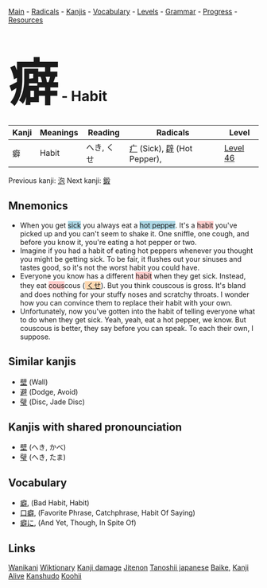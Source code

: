 <style> bigfont {font-size: 100px}</style>
[Main](../README.md) -
[Radicals](../radicals.md) -
[Kanjis](../kanjis.md) -
[Vocabulary](../vocabulary.md) -
[Levels](../levels.md) -
[Grammar](../grammar.md) - 
[Progress](../progress.md) -
[Resources](../resources.md)
# <bigfont> 癖</bigfont> - Habit 

| Kanji | Meanings | Reading | Radicals | Level |
| --- | --- | --- | --- | --- |
| 癖 | Habit | へき, くせ | [疒](../radicals/疒.md) (Sick), [辟](../radicals/辟.md) (Hot Pepper),  | [Level 46](../levels/wk_level46.md) |

Previous kanji: [泡](泡.md) Next kanji: [鍛](鍛.md) 

## Mnemonics
 * When you get <span style="background-color:#ADD8E6"> sick</span> you always eat a <span style="background-color:#ADD8E6"> hot pepper</span>. It's a <span style="background-color:#ffcccb"> habit</span> you've picked up and you can't seem to shake it. One sniffle, one cough, and before you know it, you're eating a hot pepper or two.
* Imagine if you had a habit of eating hot peppers whenever you thought you might be getting sick. To be fair, it flushes out your sinuses and tastes good, so it's not the worst habit you could have.
* Everyone you know has a different <span style="background-color:#ffcccb"> habit</span> when they get sick. Instead, they eat <span style="background-color:#ffcccb"> cous</span>cous (<span style="background-color:#fed8b1"> [くせ](https://jisho.org/search/くせ)</span>). But you think couscous is gross. It's bland and does nothing for your stuffy noses and scratchy throats. I wonder how you can convince them to replace their habit with your own.
* Unfortunately, now you've gotten into the habit of telling everyone what to do when they get sick. Yeah, yeah, eat a hot pepper, we know. But couscous is better, they say before you can speak. To each their own, I suppose.


## Similar kanjis
 * [壁](壁.md) (Wall)
* [避](避.md) (Dodge, Avoid)
* [璧](璧.md) (Disc, Jade Disc)



## Kanjis with shared pronounciation
 * [壁](壁.md) (へき, かべ)
* [璧](璧.md) (へき, たま)



## Vocabulary
 * [癖](../vocabulary/癖.md), (Bad Habit, Habit)
* [口癖](../vocabulary/癖.md), (Favorite Phrase, Catchphrase, Habit Of Saying)
* [癖に](../vocabulary/癖.md), (And Yet, Though, In Spite Of)




## Links 


[Wanikani](https://www.wanikani.com/kanji/癖)
[Wiktionary](https://en.wiktionary.org/wiki/癖)
[Kanji damage](http://www.kanjidamage.com/kanji/search?utf8=✓&q=癖)
[Jitenon](https://jitenon.com/kanji/癖)
[Tanoshii japanese](https://www.tanoshiijapanese.com/dictionary/kanji.cfm?k=癖)
[Baike](https://baike.baidu.com/item/癖),
[Kanji Alive](https://app.kanjialive.com/癖)
[Kanshudo](https://www.kanshudo.com/searchmn?q=癖)
[Koohii](https://kanji.koohii.com/study/kanji/癖)
